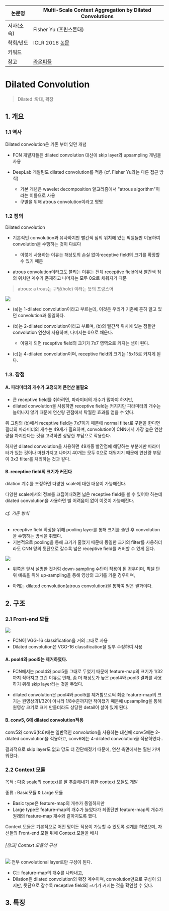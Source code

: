 |논문명|Multi-Scale Context Aggregation by Dilated Convolutions|
|-|-|
|저자(소속)|Fisher Yu (프린스톤대)|
|학회/년도|ICLR 2016 [논문](https://arxiv.org/abs/1511.07122)|
|키워드| |
|참고|[라온피플](http://laonple.blog.me/221019319607)|


# Dilated Convolution

> Dilated :확대, 확장

## 1. 개요 

### 1.1 역사
Dilated convolution은 기존 부터 있던 개념 

- FCN 개발자들은 dilated convolution 대신에 skip layer와 upsampling 개념을 사용

- DeepLab 개발팀도 dilated convolution를 적용 (cf. Fisher Yu와는 다른 접근 방식)
    - 기본 개념은 wavelet decomposition 알고리즘에서 "atrous algorithm"이라는 이름으로 사용
    - 구별을 위해 atrous convolution이라고 명명

### 1.2 정의

Dilated convolution
- 기본적인 convolution과 유사하지만 빨간색 점의 위치에 있는 픽셀들만 이용하여 convolution을 수행하는 것이 다르다
    - 이렇게 사용하는 이유는 해상도의 손실 없이receptive field의 크기를 확장할 수 있기 때문
    
- atrous convolution이라고도 불리는 이유는 전체 receptive field에서 빨간색 점의 위치만 계수가 존재하고 나머지는 모두 0으로 채워지기 때문

> atrous: a trous는 구멍(hole) 이라는 뜻의 프랑스어

![](http://i.imgur.com/Zn8jAjF.png)

- (a)는 1-dilated convolution이라고 부르는데, 이것은 우리가 기존에 흔히 알고 있던 convolution과 동일하다. 

- (b)는 2-dilated convolution이라고 부르며, (b)의 빨간색 위치에 있는 점들만 convolution 연산에 사용하며, 나머지는 0으로 채운다. 
    - 이렇게 되면 receptive field의 크기가 7x7 영역으로 커지는 셈이 된다. 

- (c)는 4-dilated convolution이며, receptive field의 크기는 15x15로 커지게 된다.

### 1.3. 장점 

#### A. 파라미터의 개수가 고정되어 큰연산 불필요 
- 큰 receptive field를 취하려면, 파라미터의 개수가 많아야 하지만, 
- dilated convolution을 사용하면 receptive field는 커지지만 파라미터의 개수는 늘어나지 않기 때문에 연산량 관점에서 탁월한 효과를 얻을 수 있다.

위 그림의 (b)에서 receptive field는 7x7이기 때문에 normal filter로 구현을 한다면 필터의 파라미터의 개수는 49개가 필요하며, convolution이 CNN에서 가장 높은 연산량을 차지한다는 것을 고려하면 상당한 부담으로 작용한다. 

하지만 dilated convolution을 사용하면 49개중 빨간점에 해당하는 부분에만 파라미터가 있는 것이나 마찬가지고 나머지 40개는 모두 0으로 채워지기 때문에 연산량 부담이 3x3 filter를 처리하는 것과 같다.

#### B. receptive field의 크기가 커진다
dilation 계수를 조정하면 다양한 scale에 대한 대응이 가능해진다. 

다양한 scale에서의 정보를 끄집어내려면 넓은 receptive field를 볼 수 있어야 하는데 dilated convolution을 사용하면 별 어려움이 없이 이것이 가능해진다.

###### cf. 기존 방식
- receptive field 확장을 위해 pooling layer를 통해 크기를 줄인 후 convolution을 수행하는 방식을 취했다. 
- 기본적으로 pooling을 통해 크기가 줄었기 때문에 동일한 크기의 filter를 사용하더라도 CNN 망의 뒷단으로 갈수록 넓은 receptive field를 커버할 수 있게 된다.


![](http://i.imgur.com/yAKj2LP.png)

- 위쪽은 앞서 설명한 것처럼 down-sampling 수단이 적용이 된 경우이며, 픽셀 단위 예측을 위해 up-sampling을 통해 영상의 크기를 키운 경우이며, 

- 아래는 dilated convolution(atrous convolution)을 통하여 얻은 결과이다. 

## 2. 구조

### 2.1 Front-end 모듈

![](http://i.imgur.com/7P8LjmC.png)

- FCN이 VGG-16 classification을 거의 그대로 사용
- Dilated convolution은 VGG-16 classification을 일부 수정하여 사용 

#### A. pool4와 pool5는 제거하였다. 

- FCN에서는 pool4와 pool5를 그대로 두었기 때문에 feature-map의 크기가 1/32까지 작아지고 그런 이유로 인해, 좀 더 해상도가 높은 pool4와 pool3 결과를 사용하기 위해 skip layer라는 것을 두었다.

- dilated convolution은 pool4와 pool5를 제거함으로써 최종 feature-map의 크기는 원영상의1/32이 아니라 1/8수준까지만 작아졌기 때문에 upsampling을 통해 원영상 크기로 크게 만들더라도 상당한 detail이 살아 있게 된다.


#### B. conv5, 6에 dilated convolution적용

conv5와 conv6(fc6)에는 일반적인 convolution을 사용하는 대신에 conv5에는 2-dilated convolution을 적용하고, conv6에는 4-dilated convolution을 적용하였다..


결과적으로 skip layer도 없고 망도 더 간단해졌기 때문에, 연산 측면에서는 훨씬 가벼워졌다. 

### 2.2 Context 모듈 

목적 : 다중 scale의 context를 잘 추출해내기 위한 context 모듈도 개발

종류 :  Basic모듈 & Large 모듈
- Basic type은 feature-map의 개수가 동일하지만 
- Large type은 feature-map의 개수가 늘었다가 최종단만 feature-map의 개수가 원래의 feature-map 개수와 같아지도록 했다.

Context 모듈은 기본적으로 어떤 망이든 적용이 가능할 수 있도록 설계를 하였으며, 자신들의 Front-end 모듈 뒤에 Context 모듈을 배치

###### [참고] Context 모듈의 구성

![](http://i.imgur.com/4lFeQ4k.png)
전부 convolutional layer로만 구성이 된다. 
- C는 feature-map의 개수를 나타내고, 
- Dilation은 dilated convolution의 확장 계수이며, convolution만으로 구성이 되지만, 뒷단으로 갈수록 receptive field의 크기가 커지는 것을 확인할 수 있다.



## 3. 특징 





